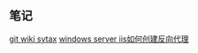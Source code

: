 ## 笔记


<a href="https://github.com/adam-p/markdown-here/wiki/Markdown-Cheatsheet">git wiki sytax</a>
<a href="https://blogs.msdn.microsoft.com/friis/2016/08/25/setup-iis-with-url-rewrite-as-a-reverse-proxy-for-real-world-apps/">windows server iis如何创建反向代理</a>
